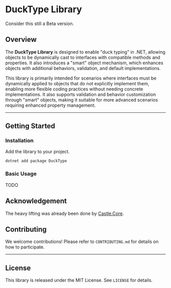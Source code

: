 # DuckType Library

Consider this still a Beta version.

## Overview

The **DuckType Library** is designed to enable "duck typing" in .NET, allowing objects to be dynamically cast to interfaces with compatible methods and properties. It also introduces a "smart" object mechanism, which enhances objects with additional behaviors, validation, and default implementations.

This library is primarily intended for scenarios where interfaces must be dynamically applied to objects that do not explicitly implement them, enabling more flexible coding practices without needing concrete implementations. It also supports validation and behavior customization through "smart" objects, making it suitable for more advanced scenarios requiring enhanced property management.

---

## Getting Started

### Installation

Add the library to your project.

```shell
dotnet add package DuckType
```

### Basic Usage
TODO

## Acknowledgement

The heavy lifting was already been done by [Castle.Core](https://www.castleproject.org/).

## Contributing

We welcome contributions! Please refer to `CONTRIBUTING.md` for details on how to participate.

---

## License

This library is released under the MIT License. See `LICENSE` for details.

